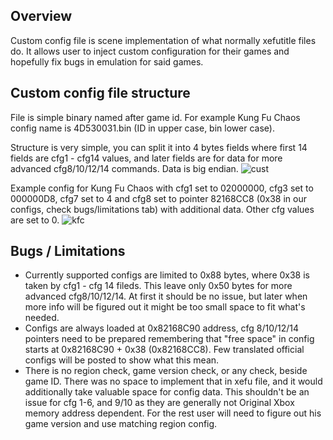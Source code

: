 ## Overview
Custom config file is scene implementation of what normally xefutitle files do. It allows user to inject custom configuration for their games and hopefully fix bugs in emulation for said games.

## Custom config file structure
File is simple binary named after game id. For example Kung Fu Chaos config name is 4D530031.bin (ID in upper case, bin lower case).

Structure is very simple, you can split it into 4 bytes fields where first 14 fields are cfg1 - cfg14 values, and later fields are for data for more advanced cfg8/10/12/14 commands. Data is big endian.
![cust](https://github.com/user-attachments/assets/f1dd4d28-3a12-4a11-b87b-7b456e2e642b)

Example config for Kung Fu Chaos with cfg1 set to 02000000, cfg3 set to 000000D8, cfg7 set to 4 and cfg8 set to pointer 82168CC8 (0x38 in our configs, check bugs/limitations tab) with additional data. Other cfg values are set to 0.
![kfc](https://github.com/user-attachments/assets/851bc6dd-138f-46a5-93f8-dd58611dc683)

## Bugs / Limitations
* Currently supported configs are limited to 0x88 bytes, where 0x38 is taken by cfg1 - cfg 14 fileds. This leave only 0x50 bytes for more advanced cfg8/10/12/14. At first it should be no issue, but later when more info will be figured out it might be too small space to fit what's needed.
* Configs are always loaded at 0x82168C90 address, cfg 8/10/12/14 pointers need to be prepared remembering that "free space" in config starts at 0x82168C90 + 0x38 (0x82168CC8). Few translated official configs will be posted to show what this mean.
* There is no region check, game version check, or any check, beside game ID. There was no space to implement that in xefu file, and it would additionally take valuable space for config data. This shouldn't be an issue for cfg 1-6, and 9/10 as they are generally not Original Xbox memory address dependent. For the rest user will need to figure out his game version and use matching region config. 

